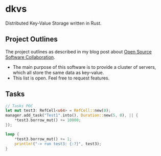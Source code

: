 # dkvs

Distributed Key-Value Storage written in Rust.

## Project Outlines

The project outlines as described in my blog post about [Open Source Software Collaboration](https://blog.fox21.at/2019/02/21/open-source-software-collaboration.html).

- The main purpose of this software is to provide a cluster of servers, which all store the same data as key-value.
- This list is open. Feel free to request features.

## Tasks

```rust
// Tasks POC
let mut test3: RefCell<u64> = RefCell::new(0);
manager.add_task("Test1".into(), Duration::new(5, 0), || {
    *test3.borrow_mut() += 10000;
});

loop {
    *test3.borrow_mut() += 1;
    println!("-> run test3: {:?}", test3);
}
```
